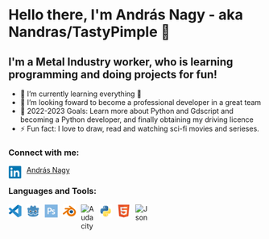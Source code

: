 # Hello there, I'm András Nagy - aka Nandras/TastyPimple 👋 


## I'm a Metal Industry worker, who is learning programming and doing projects for fun!


- 🌱 I’m currently learning everything 🤣
- 👯 I’m looking foward to become a professional developer in a great team
- 🥅 2022-2023 Goals: Learn more about Python and Gdscript and becoming a Python developer, and finally obtaining my driving licence
- ⚡ Fun fact: I love to draw, read and watching sci-fi movies and serieses.


### Connect with me:


<img align="left" alt="Visual Studio Code" width="26px" src="https://raw.githubusercontent.com/devicons/devicon/1119b9f84c0290e0f0b38982099a2bd027a48bf1/icons/linkedin/linkedin-original.svg" style="padding-right:10px;"/><a class="badge-base__link LI-simple-link" href="https://hu.linkedin.com/in/andr%C3%A1s-nagy-20b545244?trk=profile-badge">András Nagy</a>
 
 
### Languages and Tools:

<img align="left" alt="Visual Studio Code" width="26px" src="https://raw.githubusercontent.com/devicons/devicon/1119b9f84c0290e0f0b38982099a2bd027a48bf1/icons/vscode/vscode-original.svg" style="padding-right:10px;" />
<img align="left" alt="Godot" width="26px" src="https://raw.githubusercontent.com/devicons/devicon/1119b9f84c0290e0f0b38982099a2bd027a48bf1/icons/godot/godot-original.svg" style="padding-right:10px;" />
<img align="left" alt="Photoshop" width="26px" src="https://raw.githubusercontent.com/devicons/devicon/1119b9f84c0290e0f0b38982099a2bd027a48bf1/icons/photoshop/photoshop-plain.svg" style="padding-right:10px;" />
<img align="left" alt="Blender" width="26px" src="https://raw.githubusercontent.com/devicons/devicon/1119b9f84c0290e0f0b38982099a2bd027a48bf1/icons/blender/blender-original.svg" style="padding-right:10px;" />
<img align="left" alt="Audacity" width="26px" src="https://www.freeiconspng.com/uploads/audacity-icon-20.png" style="padding-right:10px;" />
<img align="left" alt="Python" width="26px" src="https://raw.githubusercontent.com/devicons/devicon/1119b9f84c0290e0f0b38982099a2bd027a48bf1/icons/python/python-original.svg" style="padding-right:10px;" />
<img align="left" alt="HTML5" width="26px" src="https://raw.githubusercontent.com/devicons/devicon/1119b9f84c0290e0f0b38982099a2bd027a48bf1/icons/html5/html5-original.svg" style="padding-right:10px;" />
<img align="left" alt="Json" width="26px" src="https://www.drupal.org/files/project-images/JSON_vector_logo.svg_.png" style="padding-right:10px;" />
